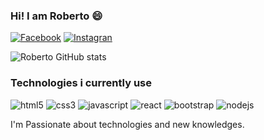 ### Hi! I am Roberto 😄

[![Facebook](https://img.shields.io/badge/Facebook-1877F2?style=for-the-badge&logo=facebook&logoColor=white)](https://www.facebook.com/robert.alyssom)
[![Instagran](https://img.shields.io/badge/Instagram-E4405F?style=for-the-badge&logo=instagram&logoColor=white)](https://www.instagram.com/robertoalyssom/)

![Roberto GitHub stats](https://github-readme-stats.vercel.app/api?username=robertoalyssom&show_icons=true&theme=dracula)

### Technologies i currently use

<div style="display: inline-block">
    <img style="align=center" alt="html5" src="https://img.shields.io/badge/HTML5-E34F26?style=for-the-badge&logo=html5&logoColor=white"/>
    <img style="align=center" alt="css3" src="https://img.shields.io/badge/CSS3-1572B6?style=for-the-badge&logo=css3&logoColor=white"/>
    <img style="align=center" alt="javascript" src="https://img.shields.io/badge/JavaScript-F7DF1E?style=for-the-badge&logo=javascript&logoColor=black"/>
    <img style="align=center" alt="react" src="https://img.shields.io/badge/React-20232A?style=for-the-badge&logo=react&logoColor=61DAFB"/>
    <img style="align=center" alt="bootstrap" src="https://img.shields.io/badge/Bootstrap-563D7C?style=for-the-badge&logo=bootstrap&logoColor=white"/>
    <img style="align=center" alt="nodejs" src="https://img.shields.io/badge/Node.js-43853D?style=for-the-badge&logo=node.js&logoColor=white"/>
</div><br/>

I'm Passionate about technologies and new knowledges.

